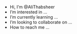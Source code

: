 -  Hi, I’m @AliThabsheer
-  I’m interested in ...
-  I’m currently learning ...
-  I’m looking to collaborate on ...
-  How to reach me ...

<!---
AliThabsheer/AliThabsheer is a ✨ special ✨ repository because its `README.md` (this file) appears on your GitHub profile.
You can click the Preview link to take a look at your changes.
--->
